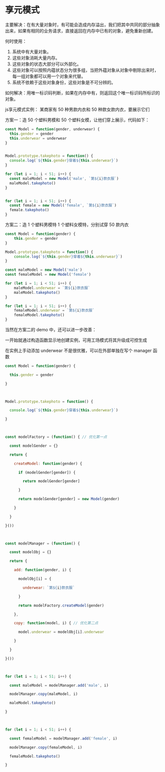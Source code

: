 # 享元模式

主要解决：在有大量对象时，有可能会造成内存溢出，我们把其中共同的部分抽象出来，如果有相同的业务请求，直接返回在内存中已有的对象，避免重新创建。

何时使用： 
1. 系统中有大量对象。 
2. 这些对象消耗大量内存。 
3. 这些对象的状态大部分可以外部化。 
4. 这些对象可以按照内蕴状态分为很多组，当把外蕴对象从对象中剔除出来时，每一组对象都可以用一个对象来代替。 
5. 系统不依赖于这些对象身份，这些对象是不可分辨的。

如何解决：用唯一标识码判断，如果在内存中有，则返回这个唯一标识码所标识的对象。

js享元模式实例：
某商家有 50 种男款内衣和 50 种款女款内衣，要展示它们

方案一：造 50 个塑料男模和 50 个塑料女模，让他们穿上展示，代码如下：
```js
const Model = function(gender, underwear) {
  this.gender = gender
  this.underwear = underwear
}


Model.prototype.takephoto = function() {
  console.log(`${this.gender}穿着${this.underwear}`)
}

for (let i = 1; i < 51; i++) {
  const maleModel = new Model('male', `第${i}款衣服`)
  maleModel.takephoto()
}


for (let i = 1; i < 51; i++) {
  const female = new Model('female', `第${i}款衣服`)
  female.takephoto()
}
```

方案二：造 1 个塑料男模特 1 个塑料女模特，分别试穿 50 款内衣

```js
const Model = function(gender) {
    this.gender = gender
}

Model.prototype.takephoto = function() {
    console.log(`${this.gender}穿着${this.underwear}`)
}

const maleModel = new Model('male')
const femaleModel = new Model('female')

for (let i = 1; i < 51; i++) {
    maleModel.underwear = `第${i}款衣服`
    maleModel.takephoto()
}

for (let i = 1; i < 51; i++) {
    femaleModel.underwear = `第${i}款衣服`
    femaleModel.takephoto()
}
```

当然在方案二的 demo 中，还可以进一步改善：

一开始就通过构造函数显示地创建实例，可用工场模式将其升级成可控生成

在实例上手动添加 underwear 不是很优雅，可以在外部单独在写个 manager 函数

```js
const Model = function(gender) {

  this.gender = gender

}

 

Model.prototype.takephoto = function() {

  console.log(`${this.gender}穿着${this.underwear}`)

}

 

const modelFactory = (function() { // 优化第一点

  const modelGender = {}

  return {

    createModel: function(gender) {

      if (modelGender[gender]) {

        return modelGender[gender]

      }

      return modelGender[gender] = new Model(gender)

    }

  }

}())

 

const modelManager = (function() {

  const modelObj = {}

  return {

    add: function(gender, i) {

      modelObj[i] = {

        underwear: `第${i}款衣服`

      }

      return modelFactory.createModel(gender)

    },

    copy: function(model, i) { // 优化第二点

      model.underwear = modelObj[i].underwear

    }

  }

}())

 

for (let i = 1; i < 51; i++) {

  const maleModel = modelManager.add('male', i)

  modelManager.copy(maleModel, i)

  maleModel.takephoto()

}

 

for (let i = 1; i < 51; i++) {

  const femaleModel = modelManager.add('female', i)

  modelManager.copy(femaleModel, i)

  femaleModel.takephoto()

}
```